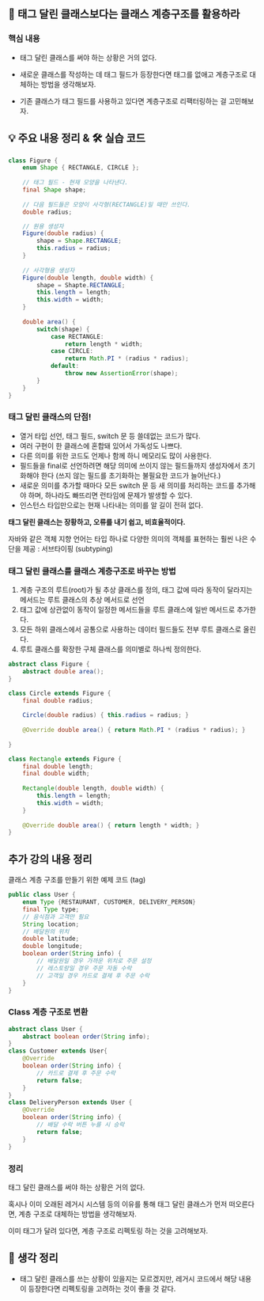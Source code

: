 ## 📖 태그 달린 클래스보다는 클래스 계층구조를 활용하라

### 핵심 내용

- 태그 달린 클래스를 써야 하는 상황은 거의 없다.

- 새로운 클래스를 작성하는 데 태그 필드가 등장한다면 태그를 없애고 계층구조로 대체하는 방법을 생각해보자.

- 기존 클래스가 태그 필드를 사용하고 있다면 계층구조로 리팩터링하는 걸 고민해보자.

## 💡 주요 내용 정리 & 🛠️ 실습 코드

```java
class Figure {
    enum Shape { RECTANGLE, CIRCLE };
    
    // 태그 필드 - 현재 모양을 나타낸다.
    final Shape shape;
    
    // 다음 필드들은 모양이 사각형(RECTANGLE)일 때만 쓰인다.
    double radius;

    // 원용 생성자
    Figure(double radius) {
        shape = Shape.RECTANGLE;
        this.radius = radius;
    }
    
    // 사각형용 생성자
    Figure(double length, double width) {
        shape = Shapte.RECTANGLE;
        this.length = length;
        this.width = width;
    }
    
    double area() {
        switch(shape) {
            case RECTANGLE:
                return length * width;
            case CIRCLE:
                return Math.PI * (radius * radius);
            default:
                throw new AssertionError(shape);
        }
    }
}
```

### 태그 달린 클래스의 단점!

- 열거 타입 선언, 태그 필드, switch 문 등 쓸데없는 코드가 많다.
- 여러 구현이 한 클래스에 혼합돼 있어서 가독성도 나쁘다.
- 다른 의미를 위한 코드도 언제나 함께 하니 메모리도 많이 사용한다.
- 필드들을 final로 선언하려면 해당 의미에 쓰이지 않는 필드들까지 생성자에서 초기화해야 한다 (쓰지 않는 필드를 초기화하는 불필요한 코드가 늘어난다.)
- 새로운 의미를 추가할 때마다 모든 switch 문 등 새 의미를 처리하는 코드를 추가해야 하며, 하나라도 빠뜨리면 런타임에 문제가 발생할 수 있다.
- 인스턴스 타입만으로는 현재 나타내는 의미를 알 길이 전혀 없다.

**태그 달린 클래스는 장황하고, 오류를 내기 쉽고, 비효율적이다.**

자바와 같은 객체 지향 언어는 타입 하나로 다양한 의미의 객체를 표현하는 훨씬 나은 수단을 제공 : 서브타이핑 (subtyping)


### 태그 달린 클래스를 클래스 계층구조로 바꾸는 방법

1. 계층 구조의 루트(root)가 될 추상 클래스를 정의, 태그 값에 따라 동작이 달라지는 메서드는 루트 클래스의 추상 메서드로 선언
2. 태그 값에 상관없이 동작이 일정한 메서드들을 루트 클래스에 일반 메서드로 추가한다.
3. 모든 하위 클래스에서 공통으로 사용하는 데이터 필드들도 전부 루트 클래스로 올린다.
4. 루트 클래스를 확장한 구체 클래스를 의미별로 하나씩 정의한다.

```java
abstract class Figure {
    abstract double area();
}

class Circle extends Figure {
    final double radius;
    
    Circle(double radius) { this.radius = radius; }
    
    @Override double area() { return Math.PI * (radius * radius); }
    
}

class Rectangle extends Figure {
    final double length;
    final double width;
    
    Rectangle(double length, double width) {
        this.length = length;
        this.width = width;
    }
    
    @Override double area() { return length * width; }
}
```

## 추가 강의 내용 정리

클래스 계층 구조를 만들기 위한 예제 코드 (tag)
```java
public class User {
    enum Type {RESTAURANT, CUSTOMER, DELIVERY_PERSON}
    final Type type;
    // 음식점과 고객만 필요
    String location;
    // 배달원의 위치
    double latitude;
    double longitude;
    boolean order(String info) {
        // 배달원일 경우 가까운 위치로 주문 설정
        // 레스토랑일 경우 주문 자동 수락
        // 고객일 경우 카드로 결제 후 주문 수락
    }
}
```

### Class 계층 구조로 변환
```java
abstract class User {
    abstract boolean order(String info);
}
class Customer extends User{
    @Override
    boolean order(String info) {
        // 카드로 결제 후 주문 수락
        return false;
    }
}
class DeliveryPerson extends User {
    @Override
    boolean order(String info) {
        // 배달 수락 버튼 누를 시 승락
        return false;
    }
}
```

### 정리

태그 달린 클래스를 써야 하는 상황은 거의 없다.

혹시나 이미 오래된 레거시 시스템 등의 이유를 통해 태그 달린 클래스가 먼저 떠오른다면, 계층 구조로 대체하는 방법을 생각해보자.

이미 태그가 달려 있다면, 계층 구조로 리펙토링 하는 것을 고려해보자.


## 🤔 생각 정리
- 태그 달린 클래스를 쓰는 상황이 있을지는 모르겠지만, 레거시 코드에서 해당 내용이 등장한다면 리펙토링을 고려하는 것이 좋을 것 같다.

